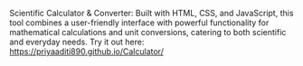 Scientific Calculator & Converter:
Built with HTML, CSS, and JavaScript, this tool combines a user-friendly interface with powerful functionality for mathematical calculations and unit conversions, catering to both scientific and everyday needs.
Try it out here: https://priyaaditi890.github.io/Calculator/
